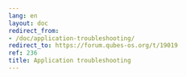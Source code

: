 ```yaml
---
lang: en
layout: doc
redirect_from:
- /doc/application-troubleshooting/
redirect_to: https://forum.qubes-os.org/t/19019
ref: 236
title: Application troubleshooting
---
```

